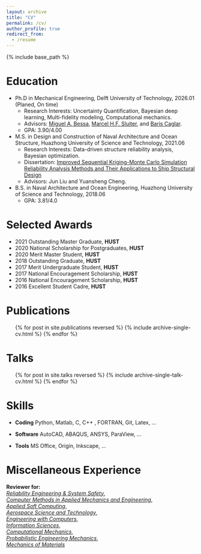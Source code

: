 ```yaml
---
layout: archive
title: "CV"
permalink: /cv/
author_profile: true
redirect_from:
  - /resume
---
```


{% include base_path %}

Education
======
* Ph.D in Mechanical Engineering,  Delft University of Technology, 2026.01 (Planed, On time)
  - Research Interests: Uncertainty Quantification, Bayesian deep learning, Multi-fidelity modeling, Computational mechanics.
  - Advisors: [Miguel A. Bessa](https://vivo.brown.edu/display/mbessa),  [Marcel H.F. Sluiter](https://www.tudelft.nl/staff/m.h.f.sluiter/), and [Baris Caglar](https://www.tudelft.nl/en/staff/b.caglar/).
  - GPA: 3.90/4.00
* M.S. in Design and Construction of Naval Architecture and Ocean Structure, Huazhong University of Science and Technology,  2021.06 
  - Research Interests: Data-driven structure reliability analysis, Bayesian optimization.
  - Dissertation: [Improved Sequential Kriging-Monte Carlo
Simulation Reliability Analysis Methods and Their
Applications to Ship Structural Design](https://www.cnki.net/KCMS/detail/detail.aspx?dbcode=CMFD&dbname=CMFD202301&filename=1021906307.nh&uniplatform=OVERSEA&v=VZdhFXlVECKUV7yuQ7LGxrhw5S_6T2HOrzwl39VSs0cfkVN1kOfxDk7ixYymObLB)
  - Advisors: Jun Liu and Yuansheng Cheng.
* B.S. in Naval Architecture and Ocean Engineering, Huazhong University of Science and Technology, 2018.06
  - GPA: 3.81/4.0



<!-- | Year | Award | Institution |
|------|--------|--------------|
| 2021 | Outstanding Master Graduate | HUST |
| 2020 | National Scholarship for Postgraduates | HUST |
| 2020 | Merit Master Student | HUST |
| 2018 | Outstanding Graduate | HUST |
| 2017 | Merit Undergraduate Student | HUST |
| 2017 | National Encouragement Scholarship | HUST |
| 2016 | National Encouragement Scholarship | HUST |
| 2016 | Excellent Student Cadre | HUST |
 -->
 
Selected Awards
======
<ul class="awards-list">
  <li><span class="year-tag">2021</span> Outstanding Master Graduate, <b>HUST</b></li>
  <li><span class="year-tag">2020</span> National Scholarship for Postgraduates, <b>HUST</b></li>
  <li><span class="year-tag">2020</span> Merit Master Student, <b>HUST</b></li>
  <li><span class="year-tag">2018</span> Outstanding Graduate, <b>HUST</b></li>
  <li><span class="year-tag">2017</span> Merit Undergraduate Student, <b>HUST</b></li>
  <li><span class="year-tag">2017</span> National Encouragement Scholarship, <b>HUST</b></li>
  <li><span class="year-tag">2016</span> National Encouragement Scholarship, <b>HUST</b></li>
  <li><span class="year-tag">2016</span> Excellent Student Cadre, <b>HUST</b></li>
</ul>

<!-- Work experience
======
* Spring 2024: Academic Pages Collaborator
  * GitHub University
  * Duties includes: Updates and improvements to template
  * Supervisor: The Users

* Fall 2015: Research Assistant
  * GitHub University
  * Duties included: Merging pull requests
  * Supervisor: Professor Hub

* Summer 2015: Research Assistant
  * GitHub University
  * Duties included: Tagging issues
  * Supervisor: Professor Git
   -->



Publications
======
  <ul>{% for post in site.publications reversed %}
    {% include archive-single-cv.html %}
  {% endfor %}</ul>
  
Talks
======
  <ul>{% for post in site.talks reversed %}
    {% include archive-single-talk-cv.html  %}
  {% endfor %}</ul>
  
<!-- Teaching
======
  <ul>{% for post in site.teaching reversed %}
    {% include archive-single-cv.html %}
  {% endfor %}</ul> -->


Skills
======
* **Coding**
Python, Matlab, C, C++ , FORTRAN, Git, Latex, ...

* **Software**
AutoCAD, ABAQUS, ANSYS, ParaView, ...

* **Tools**
MS Office, Origin, Inkscape, ...

Miscellaneous Experience
======
**Reviewer for:**  
[*Reliability Engineering & System Safety*](https://www.sciencedirect.com/journal/reliability-engineering-and-system-safety),  
[*Computer Methods in Applied Mechanics and Engineering*](https://www.sciencedirect.com/journal/computer-methods-in-applied-mechanics-and-engineering),  
[*Applied Soft Computing*](https://www.sciencedirect.com/journal/applied-soft-computing),  
[*Aerospace Science and Technology*](https://www.sciencedirect.com/journal/aerospace-science-and-technology),  
[*Engineering with Computers*](https://www.springer.com/journal/366),  
[*Information Sciences*](https://www.sciencedirect.com/journal/information-sciences),  
[*Computational Mechanics*](https://www.springer.com/journal/466),  
[*Probabilistic Engineering Mechanics*](https://www.sciencedirect.com/journal/probabilistic-engineering-mechanics),  
[*Mechanics of Materials*](https://www.sciencedirect.com/journal/mechanics-of-materials)